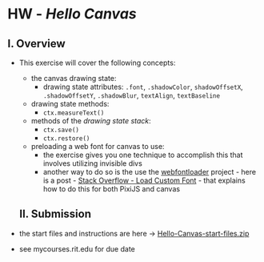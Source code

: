 # HW - *Hello Canvas*

## I. Overview
- This exercise will cover the following concepts:
  - the canvas drawing state:
    - drawing state attributes: `.font`, `.shadowColor`, `shadowOffsetX`, `.shadowOffsetY`, `.shadowBlur`, `textAlign`, `textBaseline`
  - drawing state methods:
    - `ctx.measureText()`
  - methods of the *drawing state stack*:
    - `ctx.save()`
    - `ctx.restore()`
  - preloading a web font for canvas to use:
    - the exercise gives you one technique to accomplish this that involves utilizing invisible divs
    - another way to do so is the use the [webfontloader](https://github.com/typekit/webfontloader) project - here is a post - [Stack Overflow - Load Custom Font](https://stackoverflow.com/questions/46218500/pixijs-load-custom-font/47299469#47299469) - that explains how to do this for both PixiJS and canvas
  
  
  ## II. Submission
- the start files and instructions are here -> [Hello-Canvas-start-files.zip](_files/Hello-Canvas-start-files.zip)
- see mycourses.rit.edu for due date
